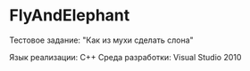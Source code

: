 # FlyAndElephant

Тестовое задание: "Как из мухи сделать слона"

Язык реализации: C++
Среда разработки: Visual Studio 2010

